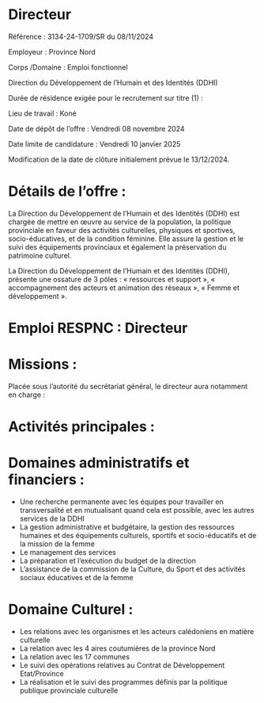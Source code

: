 # Directeur

Référence : 3134-24-1709/SR du 08/11/2024

Employeur : Province Nord

Corps /Domaine : Emploi fonctionnel

Direction du Développement de l’Humain et des Identités (DDHI)

Durée de résidence exigée pour le recrutement sur titre (1) :

Lieu de travail : Koné

Date de dépôt de l’offre : Vendredi 08 novembre 2024

Date limite de candidature : Vendredi 10 janvier 2025

Modification de la date de clôture initialement prévue le 13/12/2024.

# Détails de l’offre :

La Direction du Développement de l’Humain et des Identités (DDHI) est chargée de mettre en œuvre au service de la population, la politique provinciale en faveur des activités culturelles, physiques et sportives, socio-éducatives, et de la condition féminine. Elle assure la gestion et le suivi des équipements provinciaux et également la préservation du patrimoine culturel.

La Direction du Développement de l’Humain et des Identités (DDHI), présente une ossature de 3 pôles : « ressources et support », « accompagnement des acteurs et animation des réseaux », « Femme et développement ».

# Emploi RESPNC : Directeur

# Missions :

Placée sous l’autorité du secrétariat général, le directeur aura notamment en charge :

# Activités principales :

# Domaines administratifs et financiers :

- Une recherche permanente avec les équipes pour travailler en transversalité et en mutualisant quand cela est possible, avec les autres services de la DDHI
- La gestion administrative et budgétaire, la gestion des ressources humaines et des équipements culturels, sportifs et socio-éducatifs et de la mission de la femme
- Le management des services
- La préparation et l’exécution du budget de la direction
- L’assistance de la commission de la Culture, du Sport et des activités sociaux éducatives et de la femme

# Domaine Culturel :

- Les relations avec les organismes et les acteurs calédoniens en matière culturelle
- La relation avec les 4 aires coutumières de la province Nord
- La relation avec les 17 communes
- Le suivi des opérations relatives au Contrat de Développement Etat/Province
- La réalisation et le suivi des programmes définis par la politique publique provinciale culturelle